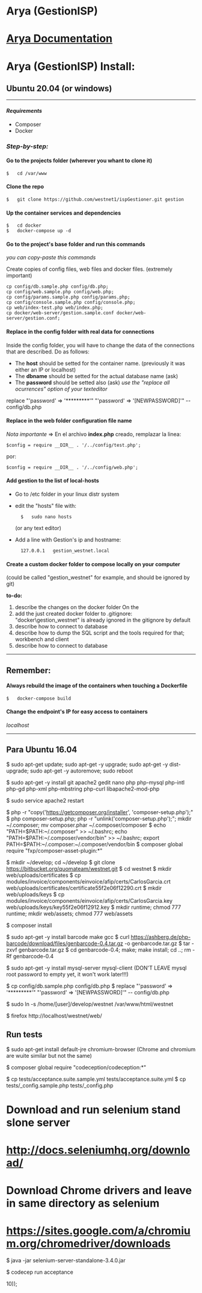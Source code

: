 # Arya (GestionISP)

[//]: # (Add a short  description here)

# [Arya Documentation](https://docs.google.com/document/d/1XQ9qM9zJ1bhrtbTwXQV-JC0yCKlHt0WS7KMXf0CussI/edit#)
[//]: # (You need to be provided access beforehand)

# Arya (GestionISP) Install:
[//]: # (Setups for common operating systems)


## Ubuntu 20.04 (or windows)
-----------------

#### *Requirements*

- Composer
- Docker


### *Step-by-step:*

#### Go to the projects folder (wherever you whant to clone it)

    $   cd /var/www
#### Clone the repo
    $   git clone https://github.com/westnet1/ispGestioner.git gestion
    
#### Up the container services and dependencies
    $   cd docker
    $   docker-compose up -d

#### Go to the project's base folder and run this commands
*you can copy-paste this commands*

Create copies of config files, web files and docker files. (extremely important)

    cp config/db.sample.php config/db.php;
    cp config/web.sample.php config/web.php;
    cp config/params.sample.php config/params.php;
    cp config/console.sample.php config/console.php;
    cp web/index-test.php web/index.php;
    cp docker/web-server/gestion.sample.conf docker/web-server/gestion.conf;
    

#### Replace in the config folder with real data for connections
Inside the config folder, you will have to change the data of the connections that are described. 
Do as follows:
- The **host** should be setted for the container name. (previously it was either an IP or localhost)
- The **dbname** should be setted for the actual database name (ask)
- The **password** should be setted also (ask)
*use the "replace all ocurrences" option of your texteditor*

replace "'password' => '*********'" "'password' => '[NEWPASSWORD]'" -- config/db.php


#### Replace in the web folder configuration file name
*Nota importante* => En el archivo **index.php** creado, remplazar la linea:

    $config = require __DIR__ . '/../config/test.php';

por:

    $config = require __DIR__ . '/../config/web.php';

#### Add gestion to the list of local-hosts
- Go to /etc folder in your linux distr system
- edit the "hosts" file with:

        $   sudo nano hosts
    (or any text editor)

- Add a line with Gestion's ip and hostname:

        127.0.0.1   gestion_westnet.local


#### Create a custom docker folder to compose locally on your computer
(could be called "gestion_westnet" for example, and should be ignored by git)


**to-do:**  
1. describe the changes on the docker folder
On the 
1. add the just created docker folder to .gitignore: "docker\gestion_westnet" is already ignored in the gitignore by default
1. describe how to connect to database
1. describe how to dump the SQL script and the tools required for that; workbench and client
1. describe how to connect to database

----------------------------------------------------------------------------------------------------------------

## Remember:
#### Always rebuild the image of the containers when touching a Dockerfile
    $   docker-compose build

#### Change the endpoint's IP for easy access to containers

*localhost*

----------------------------------------------------------------------------------------------------------------
Para Ubuntu 16.04
-----------------

$ sudo apt-get update; sudo apt-get -y upgrade; sudo apt-get -y dist-upgrade; sudo apt-get -y autoremove; sudo reboot

$ sudo apt-get -y install git apache2 gedit nano php php-mysql php-intl php-gd php-xml php-mbstring php-curl libapache2-mod-php

$ sudo service apache2 restart

$ php -r "copy('https://getcomposer.org/installer', 'composer-setup.php');"
$ php composer-setup.php; php -r "unlink('composer-setup.php');"; mkdir ~/.composer; mv composer.phar ~/.composer/composer
$ echo "PATH=\$PATH:~/.composer" >> ~/.bashrc; echo "PATH=\$PATH:~/.composer/vendor/bin" >> ~/.bashrc; export PATH=$PATH:~/.composer:~/.composer/vendor/bin
$ composer global require "fxp/composer-asset-plugin:*"

$ mkdir ~/develop; cd ~/develop
$ git clone https://bitbucket.org/quomateam/westnet.git
$ cd westnet
$ mkdir web/uploads/certificates
$ cp modules/invoice/components/einvoice/afip/certs/CarlosGarcia.crt web/uploads/certificates/certificate55f2e06f12290.crt
$ mkdir web/uploads/keys
$ cp modules/invoice/components/einvoice/afip/certs/CarlosGarcia.key web/uploads/keys/key55f2e06f12912.key
$ mkdir runtime; chmod 777 runtime; mkdir web/assets; chmod 777 web/assets

$ composer install

$ sudo apt-get -y install barcode make gcc
$ curl https://ashberg.de/php-barcode/download/files/genbarcode-0.4.tar.gz -o genbarcode.tar.gz
$ tar -zxvf genbarcode.tar.gz
$ cd genbarcode-0.4; make; make install; cd ..; rm -Rf genbarcode-0.4

$ sudo apt-get -y install mysql-server mysql-client
(DON'T LEAVE mysql root password to empty yet, it won't work later!!!)

$ cp config/db.sample.php config/db.php
$ replace "'password' => '*********'" "'password' => '[NEWPASSWORD]'" -- config/db.php

$ sudo ln -s /home/[user]/develop/westnet /var/www/html/westnet

$ firefox http://localhost/westnet/web/

Run tests
---------

$ sudo apt-get install default-jre chromium-browser
(Chrome and chromium are wuite similar but not the same)

$ composer global require "codeception/codeception:*"

$ cp tests/acceptance.suite.sample.yml tests/acceptance.suite.yml
$ cp tests/_config.sample.php tests/_config.php

# Download and run selenium stand slone server
# http://docs.seleniumhq.org/download/
# Download Chrome drivers and leave in same directory as selenium
# https://sites.google.com/a/chromium.org/chromedriver/downloads

$ java -jar selenium-server-standalone-3.4.0.jar

$ codecep run acceptance


<?php
Gestion::$api_url = 'https://gestion.westnet.com.ar/index.php?r=westnet/api/';
Gestion::$api_headers = [ 'Content-Type: application/json', 'Authorization: Basic YXBpX3VzcjozPEFHTDExQ0g4WD8=', 'Cache-Control: no-cache' ];

Model::$db = new PDOProxy ('pgsql:host=127.0.0.1;dbname=westnet', 'westnet', 'rkh7*8lpa9!1.', array (PDO::ATTR_TIMEOUT => 10));